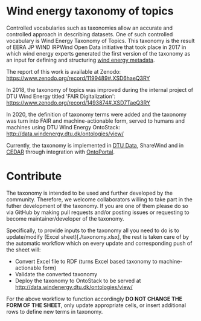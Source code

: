# Wind energy taxonomy of topics

Controlled vocabularies such as taxonomies allow an accurate and controlled approach in describing datasets. One of such controlled vocabulary is Wind Energy Taxonomy of Topics. This taxonomy is the result of EERA JP WIND IRPWind Open Data initiative that took place in 2017 in which wind energy experts generated the first version of the taxonomy as an input for defining and structuring [wind energy metadata](https://zenodo.org/record/4013191).

The report of this work is available at Zenodo: https://www.zenodo.org/record/1199489#.XSD6haeQ3RY

In 2018, the taxonomy of topics was improved during the internal project of DTU Wind Energy titled 'FAIR Digitalization':
https://www.zenodo.org/record/1493874#.XSD7TaeQ3RY

In 2020, the definition of taxonomy terms were added and the taxonomy was turn into FAIR and machine-actionable form, served to humans and machines using DTU Wind Energy OntoStack: http://data.windenergy.dtu.dk/ontologies/view/

Currently, the taxonomy is implemented in [DTU Data](https://data.dtu.dk/DTU_Wind_Energy), ShareWind and in [CEDAR](cedar.metadatacenter.org/) through integration with [OntoPortal](https://bioportal.bioontology.org/ontologies/WETAXTOPICS/).

# Contribute

The taxonomy is intended to be used and further developed by the community. Therefore, we welcome collaborators willing to take part in the futher development of the taxonomy. If you are one of them please do so via GitHub by making pull requests and/or posting issues or requesting to become maintainer/developer of the taxonomy.

Specifically, to provide inputs to the taxonomy all you need to do is to update/modify (Excel sheet)[./taxonomy.xlsx], the rest is taken care of by the automatic workflow which on every update and corresponding push of the sheet will:

- Convert Excel file to RDF (turns Excel based taxonomy to machine-actionable form)
- Validate the converted taxonomy
- Deploy the taxonomy to OntoStack to be served at http://data.windenergy.dtu.dk/ontologies/view/

For the above workflow to function accordingly **DO NOT CHANGE THE FORM OF THE SHEET**, only update appropriate cells, or insert additional rows to define new terms in taxonomy.
